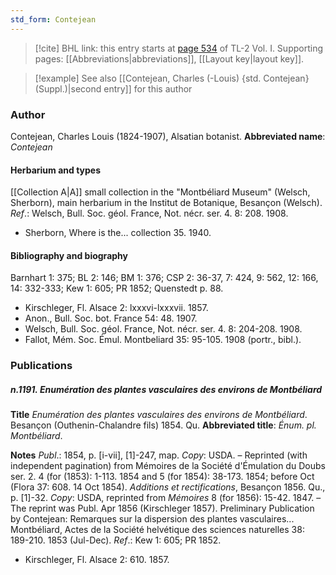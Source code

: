 ```yaml
---
std_form: Contejean
---
```


> [!cite] BHL link: this entry starts at [page 534](https://www.biodiversitylibrary.org/page/33120665) of TL-2 Vol. I.
> Supporting pages: [[Abbreviations|abbreviations]], [[Layout key|layout key]].

> [!example] See also [[Contejean, Charles (-Louis) {std. Contejean} (Suppl.)|second entry]] for this author

### Author

Contejean, Charles Louis (1824-1907), Alsatian botanist. 
**Abbreviated name**: *Contejean*

#### Herbarium and types

[[Collection A|A]] small collection in the "Montbéliard Museum" (Welsch, Sherborn), main herbarium in the Institut de Botanique, Besançon (Welsch).
*Ref*.: Welsch, Bull. Soc. géol. France, Not. nécr. ser. 4. 8: 208. 1908.
- Sherborn, Where is the... collection 35. 1940.

#### Bibliography and biography

Barnhart 1: 375; BL 2: 146; BM 1: 376; CSP 2: 36-37, 7: 424, 9: 562, 12: 166, 14: 332-333; Kew 1: 605; PR 1852; Quenstedt p. 88.
- Kirschleger, Fl. Alsace 2: lxxxvi-lxxxvii. 1857.
- Anon., Bull. Soc. bot. France 54: 48. 1907.
- Welsch, Bull. Soc. géol. France, Not. nécr. ser. 4. 8: 204-208. 1908.
- Fallot, Mém. Soc. Émul. Montbeliard 35: 95-105. 1908 (portr., bibl.).

### Publications

##### n.1191. Enumération des plantes vasculaires des environs de Montbéliard

**Title**
*Enumération des plantes vasculaires des environs de Montbéliard*. Besançon (Outhenin-Chalandre fils) 1854. Qu.
**Abbreviated title**: *Énum. pl. Montbéliard*.

**Notes**
*Publ*.: 1854, p. \[i-vii\], \[1\]-247, map. *Copy*: USDA. – Reprinted (with independent pagination) from Mémoires de la Société d'Émulation du Doubs ser. 2. 4 (for (1853): 1-113. 1854 and 5 (for 1854): 38-173. 1854; before Oct (Flora 37: 608. 14 Oct 1854).
*Additions et rectifications*, Besançon 1856. Qu., p. \[1\]-32. *Copy*: USDA, reprinted from *Mémoires* 8 (for 1856): 15-42. 1847. – The reprint was Publ. Apr 1856 (Kirschleger 1857).
Preliminary Publication by Contejean: Remarques sur la dispersion des plantes vasculaires... Montbéliard, Actes de la Société helvétique des sciences naturelles 38: 189-210. 1853 (Jul-Dec).
*Ref*.: Kew 1: 605; PR 1852.
- Kirschleger, Fl. Alsace 2: 610. 1857.

